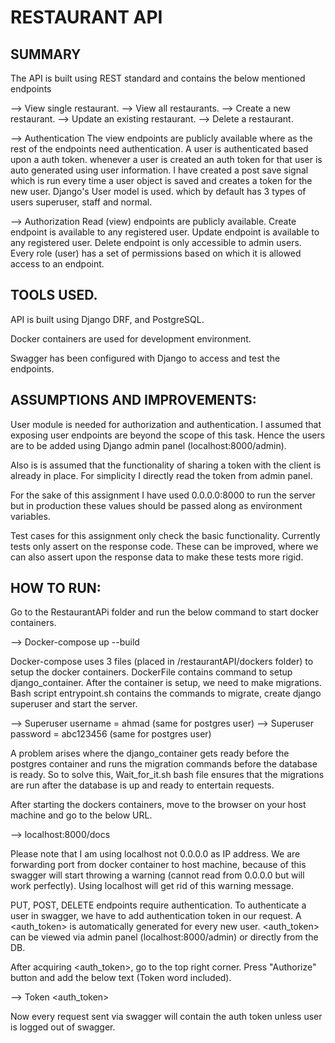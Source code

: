 # RESTAURANT API


## SUMMARY

The API is built using REST standard and contains the below mentioned endpoints

--> View single restaurant.
--> View all restaurants.
--> Create a new restaurant.
--> Update an existing restaurant.
--> Delete a restaurant.

--> Authentication
	The view endpoints are publicly available where as the rest of the endpoints need authentication.
	A user is authenticated based upon a auth token. whenever a user is created an auth token for that user is auto generated using user information.
	I have created a post save signal which is run every time a user object is saved and creates a token for the new user.
	Django's User model is used. which by default has 3 types of users superuser, staff and normal. 

--> Authorization
	Read (view) endpoints are publicly available.
	Create endpoint is available to any registered user.
	Update endpoint is available to any registered user.
	Delete endpoint is only accessible to admin users.
	Every role (user) has a set of permissions based on which it is allowed access to an endpoint.
 

## TOOLS USED.

API is built using Django DRF, and PostgreSQL.

Docker containers are used for development environment.

Swagger has been configured with Django to access and test the endpoints.


## ASSUMPTIONS AND IMPROVEMENTS:

User module is needed for authorization and authentication. I assumed that exposing user endpoints are beyond the scope of this task. Hence the users are to be added using Django admin panel (localhost:8000/admin).

Also is is assumed that the functionality of sharing a token with the client is already in place. For simplicity I directly read the token from admin panel.

For the sake of this assignment I have used 0.0.0.0:8000 to run the server but in production these values should be passed along as environment variables.

Test cases for this assignment only check the basic functionality. Currently tests only assert on the response code. These can be improved, where we can also assert upon the response data to make these tests more rigid.


## HOW TO RUN:

Go to the RestaurantAPi folder and run the below command to start docker containers.

-->   Docker-compose up --build

Docker-compose uses 3 files (placed in /restaurantAPI/dockers folder) to setup the docker containers. DockerFile contains command to setup django_container. 
After the container is setup, we need to make migrations. Bash script entrypoint.sh contains the commands to migrate, create django superuser and start the server.

--> Superuser username = ahmad (same for postgres user)
--> Superuser password = abc123456 (same for postgres user)

A problem arises where the django_container gets ready before the postgres container and runs the migration commands before the database is ready. 
So to solve this, Wait_for_it.sh bash file ensures that the migrations are run after the database is up and ready to entertain requests.

After starting the dockers containers, move to the browser on your host machine and go to the below URL.

--> localhost:8000/docs 

Please note that I am using localhost not 0.0.0.0 as IP address. 
We are forwarding port from docker container to host machine, because of this swagger will start throwing a warning (cannot read from 0.0.0.0 but will work perfectly). Using localhost will get rid of this warning message.


PUT, POST, DELETE endpoints require authentication. To authenticate a user in swagger, we have to add authentication token in our request.
A <auth_token> is automatically generated for every new user. <auth_token> can be viewed via admin panel (localhost:8000/admin) or directly from the DB. 

After acquiring <auth_token>, go to the top right corner. Press "Authorize" button and add the below text (Token word included).

--> Token <auth_token> 

Now every request sent via swagger will contain the auth token unless user is logged out of swagger. 



